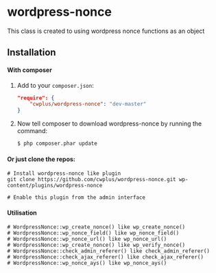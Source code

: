 # wordpress-nonce
This class is created to using wordpress nonce functions as an object

Installation
------------
#### With composer

1. Add to your `composer.json`:

    ```json
    "require": {
        "cwplus/wordpress-nonce": "dev-master"
    }
    ```

2. Now tell composer to download wordpress-nonce by running the command:

    ```bash
    $ php composer.phar update
    ```

#### Or just clone the repos:
    
    # Install wordpress-nonce like plugin
    git clone https://github.com/cwplus/wordpress-nonce.git wp-content/plugins/wordpress-nonce
    
    # Enable this plugin from the admin interface
    
#### Utilisation

    # WordpressNonce::wp_create_nonce() like wp_create_nonce()
    # WordpressNonce::wp_nonce_field() like wp_nonce_field()
    # WordpressNonce::wp_nonce_url() like wp_nonce_url()
    # WordpressNonce::wp_create_nonce() like wp_verify_nonce()
    # WordpressNonce::check_admin_referer() like check_admin_referer()
    # WordpressNonce::check_ajax_referer() like check_ajax_referer()
    # WordpressNonce::wp_nonce_ays() like wp_nonce_ays()
    
